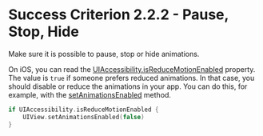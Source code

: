 # Success Criterion 2.2.2 - Pause, Stop, Hide

Make sure it is possible to pause, stop or hide animations.

On iOS, you can read the [UIAccessibility.isReduceMotionEnabled](https://developer.apple.com/documentation/uikit/uiaccessibility/1615133-isreducemotionenabled) property. The value is `true` if someone prefers reduced animations. In that case, you should disable or reduce the animations in your app. You can do this, for example, with the [setAnimationsEnabled](https://developer.apple.com/documentation/uikit/uiview/1622420-setanimationsenabled) method.

```swift
if UIAccessibility.isReduceMotionEnabled {
    UIView.setAnimationsEnabled(false)
}
```
